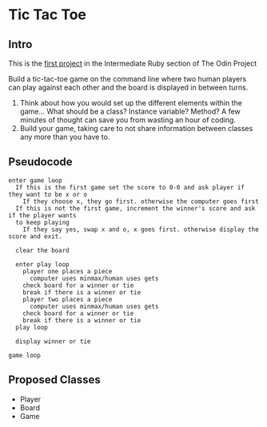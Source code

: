 # Tic Tac Toe

## Intro

This is the [first project](http://www.theodinproject.com/courses/ruby-programming/lessons/oop) in the Intermediate Ruby section of The Odin Project

Build a tic-tac-toe game on the command line where two human players can play
against each other and the board is displayed in between turns.

1. Think about how you would set up the different elements within the game...
   What should be a class? Instance variable? Method? A few minutes of thought can save you from wasting an hour of coding.
2. Build your game, taking care to not share information between classes any more than you have to.

## Pseudocode

```
enter game loop
  If this is the first game set the score to 0-0 and ask player if they want to be x or o 
    If they choose x, they go first. otherwise the computer goes first
  If this is not the first game, increment the winner's score and ask if the player wants
  to keep playing
    If they say yes, swap x and o, x goes first. otherwise display the score and exit.
  
  clear the board
  
  enter play loop
    player one places a piece
      computer uses minmax/human uses gets
    check board for a winner or tie
    break if there is a winner or tie
    player two places a piece
      computer uses minmax/human uses gets
    check board for a winner or tie
    break if there is a winner or tie
  play loop
  
  display winner or tie
  
game loop
```
## Proposed Classes

* Player
* Board
* Game
